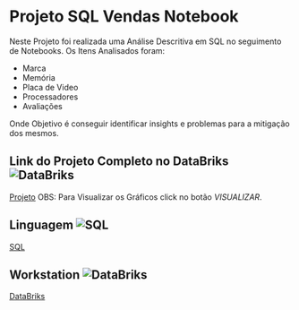# Projeto SQL Vendas Notebook # 

Neste Projeto foi realizada uma Análise Descritiva em SQL no seguimento de Notebooks.
Os Itens Analisados foram:

* Marca
* Memória
* Placa de Video
* Processadores
* Avaliações

Onde Objetivo é conseguir identificar insights e problemas para a mitigação dos mesmos.

## Link do Projeto Completo no DataBriks ![DataBriks](https://img.shields.io/badge/DataBriks-14354C?style=for-the-badge&logo=DataBriks&logoColor=red)&nbsp;
[Projeto](https://databricks-prod-cloudfront.cloud.databricks.com/public/4027ec902e239c93eaaa8714f173bcfc/3170461360403357/4354614469489830/4786521731503844/latest.html)
OBS: Para Visualizar os Gráficos click no botão *VISUALIZAR*.

## Linguagem ![SQL](https://img.shields.io/badge/sql-14354C?style=for-the-badge&logo=sql&logoColor=yelow)&nbsp;
[SQL](https://www.devmedia.com.br/exemplo/documentacao-sql/76)

## Workstation ![DataBriks](https://img.shields.io/badge/DataBriks-14354C?style=for-the-badge&logo=DataBriks&logoColor=red)&nbsp;
[DataBriks](https://www.databricks.com/br)
